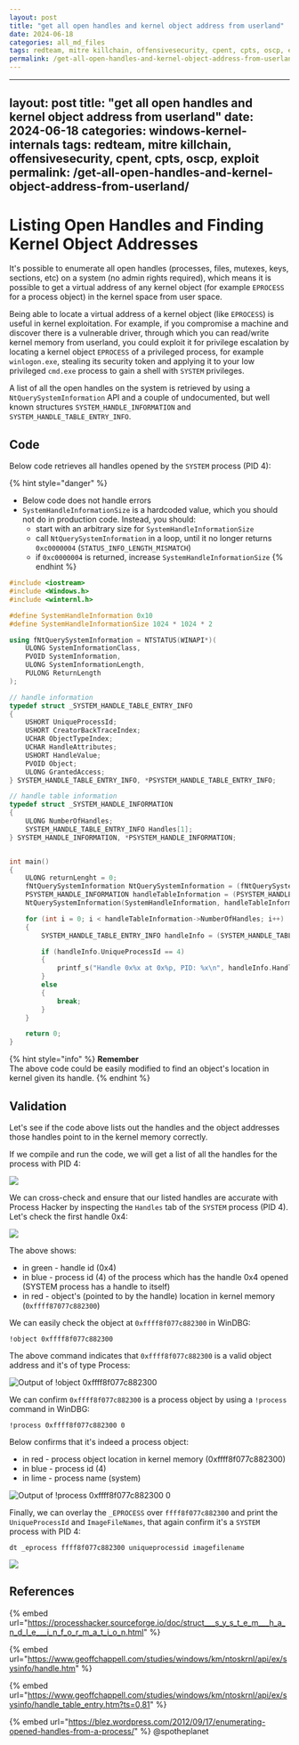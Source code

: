 ```yaml
---
layout: post
title: "get all open handles and kernel object address from userland"
date: 2024-06-18
categories: all_md_files
tags: redteam, mitre killchain, offensivesecurity, cpent, cpts, oscp, exploit
permalink: /get-all-open-handles-and-kernel-object-address-from-userland/
---
```


---
layout: post
title: "get all open handles and kernel object address from userland"
date: 2024-06-18
categories: windows-kernel-internals
tags: redteam, mitre killchain, offensivesecurity, cpent, cpts, oscp, exploit
permalink: /get-all-open-handles-and-kernel-object-address-from-userland/
---

# Listing Open Handles and Finding Kernel Object Addresses

It's possible to enumerate all open handles (processes, files, mutexes, keys, sections, etc) on a system (no admin rights required), which means it is possible to get a virtual address of any kernel object (for example `EPROCESS` for a process object) in the kernel space from user space.

Being able to locate a virtual address of a kernel object (like `EPROCESS`) is useful in kernel exploitation. For example, if you compromise a machine and discover there is a vulnerable driver, through which you  can read/write kernel memory from userland, you could exploit it for privilege escalation by locating a kernel object `EPROCESS` of a privileged process, for example `winlogon.exe`, stealing its security token and applying it to your low privileged `cmd.exe` process to gain a shell with `SYSTEM` privileges.

A list of all the open handles on the system is retrieved by using a `NtQuerySystemInformation` API and a couple of undocumented, but well known structures `SYSTEM_HANDLE_INFORMATION` and `SYSTEM_HANDLE_TABLE_ENTRY_INFO`.

## Code

Below code retrieves all handles opened by the `SYSTEM` process (PID 4):

{% hint style="danger" %}
* Below code does not handle errors
* `SystemHandleInformationSize` is a hardcoded value, which you should not do in production code. Instead, you should:
  * start with an arbitrary size for `SystemHandleInformationSize`
  * call `NtQuerySystemInformation` in a loop, until it no longer returns `0xc0000004` (`STATUS_INFO_LENGTH_MISMATCH`)
  * if `0xc0000004` is returned, increase `SystemHandleInformationSize`
{% endhint %}

```cpp
#include <iostream>
#include <Windows.h>
#include <winternl.h>

#define SystemHandleInformation 0x10
#define SystemHandleInformationSize 1024 * 1024 * 2

using fNtQuerySystemInformation = NTSTATUS(WINAPI*)(
    ULONG SystemInformationClass,
    PVOID SystemInformation,
    ULONG SystemInformationLength,
    PULONG ReturnLength
);

// handle information
typedef struct _SYSTEM_HANDLE_TABLE_ENTRY_INFO
{
    USHORT UniqueProcessId;
    USHORT CreatorBackTraceIndex;
    UCHAR ObjectTypeIndex;
    UCHAR HandleAttributes;
    USHORT HandleValue;
    PVOID Object;
    ULONG GrantedAccess;
} SYSTEM_HANDLE_TABLE_ENTRY_INFO, *PSYSTEM_HANDLE_TABLE_ENTRY_INFO;

// handle table information
typedef struct _SYSTEM_HANDLE_INFORMATION
{
    ULONG NumberOfHandles;
    SYSTEM_HANDLE_TABLE_ENTRY_INFO Handles[1];
} SYSTEM_HANDLE_INFORMATION, *PSYSTEM_HANDLE_INFORMATION;


int main()
{
    ULONG returnLenght = 0;
    fNtQuerySystemInformation NtQuerySystemInformation = (fNtQuerySystemInformation)GetProcAddress(GetModuleHandle(L"ntdll"), "NtQuerySystemInformation");
    PSYSTEM_HANDLE_INFORMATION handleTableInformation = (PSYSTEM_HANDLE_INFORMATION)HeapAlloc(GetProcessHeap(), HEAP_ZERO_MEMORY, SystemHandleInformationSize);
    NtQuerySystemInformation(SystemHandleInformation, handleTableInformation, SystemHandleInformationSize, &returnLenght);

    for (int i = 0; i < handleTableInformation->NumberOfHandles; i++)
    {
        SYSTEM_HANDLE_TABLE_ENTRY_INFO handleInfo = (SYSTEM_HANDLE_TABLE_ENTRY_INFO)handleTableInformation->Handles[i];

        if (handleInfo.UniqueProcessId == 4)
        {
            printf_s("Handle 0x%x at 0x%p, PID: %x\n", handleInfo.HandleValue, handleInfo.Object, handleInfo.UniqueProcessId);
        }
        else 
        {
            break;
        }
    }

    return 0;
}
```

{% hint style="info" %}
**Remember**\
The above code could be easily modified to find an object's location in kernel given its handle.
{% endhint %}

## Validation

Let's see if the code above lists out the handles and the object addresses those handles point to in the kernel memory correctly.

If we compile and run the code, we will get a list of all the handles for the process with PID 4:

![](<../../.gitbook/assets/image (600).png>)

We can cross-check and ensure that our listed handles are accurate with Process Hacker by inspecting the `Handles` tab of the `SYSTEM` process (PID 4). Let's check the first handle 0x4:

![](<../../.gitbook/assets/image (601).png>)

The above shows:

* in green - handle id (0x4)
* in blue - process id (4) of the process which has the handle 0x4 opened (SYSTEM process has a handle to itself)
* in red - object's (pointed to by the handle) location in kernel memory (`0xffff87077c882300`)

We can easily check the object at `0xffff8f077c882300` in WinDBG:

```
!object 0xffff8f077c882300
```

The above command indicates that `0xffff8f077c882300` is a valid object address and it's of type Process:

![Output of !object 0xffff8f077c882300](<../../.gitbook/assets/image (602).png>)

We can confirm `0xffff8f077c882300` is a process object by using a `!process` command in WinDBG:

```
!process 0xffff8f077c882300 0
```

Below confirms that it's indeed a process object:

* in red - process object location in kernel memory (0xffff8f077c882300)
* in blue - process id (4)
* in lime - process name (system)

![Output of !process 0xffff8f077c882300 0](<../../.gitbook/assets/image (603).png>)

Finally, we can overlay the `_EPROCESS` over `ffff8f077c882300` and print the `UniqueProcessId` and `ImageFileNames`, that again confirm it's a `SYSTEM` process with PID 4:

```
dt _eprocess ffff8f077c882300 uniqueprocessid imagefilename
```

![](<../../.gitbook/assets/image (605).png>)

## References

{% embed url="https://processhacker.sourceforge.io/doc/struct___s_y_s_t_e_m___h_a_n_d_l_e___i_n_f_o_r_m_a_t_i_o_n.html" %}

{% embed url="https://www.geoffchappell.com/studies/windows/km/ntoskrnl/api/ex/sysinfo/handle.htm" %}

{% embed url="https://www.geoffchappell.com/studies/windows/km/ntoskrnl/api/ex/sysinfo/handle_table_entry.htm?ts=0,81" %}

{% embed url="https://blez.wordpress.com/2012/09/17/enumerating-opened-handles-from-a-process/" %}
@spotheplanet
